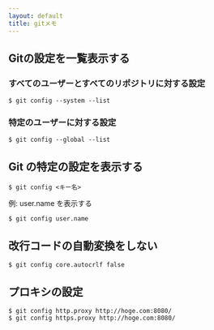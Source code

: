 ```yaml
---
layout: default
title: gitメモ
---
```


## Gitの設定を一覧表示する

### すべてのユーザーとすべてのリポジトリに対する設定
```
$ git config --system --list
```

### 特定のユーザーに対する設定
```
$ git config --global --list
```

## Git の特定の設定を表示する
```
$ git config <キー名>
```
例: user.name を表示する  
```
$ git config user.name
```

## 改行コードの自動変換をしない
```
$ git config core.autocrlf false
```

## プロキシの設定
```
$ git config http.proxy http://hoge.com:8080/
$ git config https.proxy http://hoge.com:8080/
```

